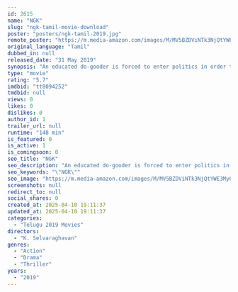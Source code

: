 ```yaml
---
id: 2615
name: "NGK"
slug: "ngk-tamil-movie-download"
poster: "posters/ngk-tamil-2019.jpg"
remote_poster: "https://m.media-amazon.com/images/M/MV5BZDViNTk3NjQtYWE3My00MWJlLWE0MzctOWQxYzkzZjBkZGYxXkEyXkFqcGc@._V1_SX300.jpg"
original_language: "Tamil"
dubbed_in: null
released_date: "31 May 2019"
synopsis: "An educated do-gooder is forced to enter politics in order to serve the society. But, will the old guard make way and allow him to do that?"
type: "movie"
rating: "5.7"
imdbid: "tt8094252"
tmdbid: null
views: 0
likes: 0
dislikes: 0
author_id: 1
trailer_url: null
runtime: "148 min"
is_featured: 0
is_active: 1
is_comingsoon: 0
seo_title: "NGK"
seo_description: "An educated do-gooder is forced to enter politics in order to serve the society. But, will the old guard make way and allow him to do that?"
seo_keywords: "\"NGK\""
seo_image: "https://m.media-amazon.com/images/M/MV5BZDViNTk3NjQtYWE3My00MWJlLWE0MzctOWQxYzkzZjBkZGYxXkEyXkFqcGc@._V1_SX300.jpg"
screenshots: null
redirect_to: null
social_shares: 0
created_at: 2025-04-10 19:11:37
updated_at: 2025-04-10 19:11:37
categories:
  - "Telugu 2019 Movies"
directors:
  - "K. Selvaraghavan"
genres:
  - "Action"
  - "Drama"
  - "Thriller"
years:
  - "2019"
---
```

